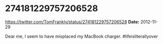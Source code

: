 # 274181229757206528
https://twitter.com/TomFrankly/status/274181229757206528
**Date:** 2012-11-29

Dear me, I seem to have misplaced my MacBook charger. #lifeisliterallyover
